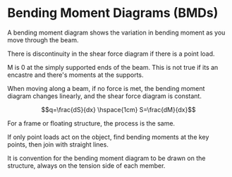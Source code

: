 # Bending Moment Diagrams (BMDs)

A bending moment diagram shows the variation in bending moment as you move through the beam.

There is discontinuity in the shear force diagram if there is a point load.

M is 0 at the simply supported ends of the beam. This is not true if its an encastre and there's moments at the supports.

When moving along a beam, if no force is met, the bending moment diagram changes linearly, and the shear force diagram is constant.

$$q=\frac{dS}{dx} \hspace{1cm} S=\frac{dM}{dx}$$

For a frame or floating structure, the process is the same.

If only point loads act on the object, find bending moments at the key points, then join with straight lines.

It is convention for the bending moment diagram to be drawn on the structure, always on the tension side of each member.
